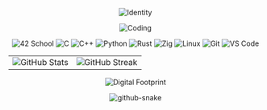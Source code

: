 <div align="center">
  <p>
    <img
      src="https://readme-typing-svg.herokuapp.com/?font=JetBrains+Mono&size=18&duration=3000&color=FFFFFF&center=true&vCenter=true&width=600&height=50&lines=Who+i+am+?;𝐀𝐥𝐥𝐚𝐲;What+do+i+do+?;Im+studying;Whats+my+philosophy+?;Keep+it+simple,+stupid+!"
      alt="Identity"
    >
  </p>

  <p>
    <img src="https://i.pinimg.com/originals/df/c9/de/dfc9de58f31107dea5d340e7dcecc362.gif" alt="Coding">
  </p>

  <p>
    <img src="https://img.shields.io/badge/-42%20School-000000?style=flat-square&logo=42&logoColor=white" alt="42 School">
    <img src="https://img.shields.io/badge/-C-000000?style=flat-square&logo=c&logoColor=white" alt="C">
    <img src="https://img.shields.io/badge/-C++-000000?style=flat-square&logo=cplusplus&logoColor=white" alt="C++">
    <img src="https://img.shields.io/badge/-Python-000000?style=flat-square&logo=python&logoColor=white" alt="Python">
    <img src="https://img.shields.io/badge/-Rust-000000?style=flat-square&logo=rust&logoColor=white" alt="Rust">
    <img src="https://img.shields.io/badge/-Zig-000000?style=flat-square&logo=zig&logoColor=white" alt="Zig">
    <img src="https://img.shields.io/badge/-Linux-000000?style=flat-square&logo=linux&logoColor=white" alt="Linux">
    <img src="https://img.shields.io/badge/-Git-000000?style=flat-square&logo=git&logoColor=white" alt="Git">
    <img src="https://img.shields.io/badge/-VS%20Code-000000?style=flat-square&logo=visual-studio-code&logoColor=white" alt="VS Code">
  </p>

  <table align="center">
    <tr>
      <td>
        <img src="https://github-readme-stats.vercel.app/api?username=0x36D76289&show_icons=true&theme=dark&bg_color=000000&text_color=ffffff&icon_color=ffffff&title_color=ffffff&border_color=ffffff&hide_border=true" alt="GitHub Stats">
      </td>
      <td>
        <img src="https://github-readme-streak-stats.herokuapp.com/?user=0x36D76289&theme=dark&background=000000&stroke=ffffff&ring=ffffff&fire=ffffff&currStreakLabel=ffffff&hide_border=true" alt="GitHub Streak">
      </td>
    </tr>
  </table>


  <p>
    <img src="https://github-readme-activity-graph.vercel.app/graph?username=0x36D76289&theme=github-compact&bg_color=000000&color=ffffff&line=ffffff&point=ffffff&area=true&hide_border=true" alt="Digital Footprint">
  </p>

  <p>
    <picture>
      <source media="(prefers-color-scheme: dark)" srcset="https://github.com/0x36D76289/0x36D76289/blob/output/github-contribution-grid-snake-dark.svg" />
      <source media="(prefers-color-scheme: light)" srcset="https://github.com/0x36D76289/0x36D76289/blob/output/github-contribution-grid-snake.svg" />
      <img alt="github-snake" src="https://github.com/0x36D76289/0x36D76289/blob/output/github-snake-mono.svg" />
    </picture>
  </p>
</div>
